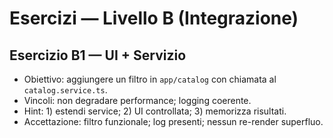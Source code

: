 # Esercizi — Livello B (Integrazione)

## Esercizio B1 — UI + Servizio
- Obiettivo: aggiungere un filtro in `app/catalog` con chiamata al `catalog.service.ts`.
- Vincoli: non degradare performance; logging coerente.
- Hint: 1) estendi service; 2) UI controllata; 3) memorizza risultati.
- Accettazione: filtro funzionale; log presenti; nessun re-render superfluo.
